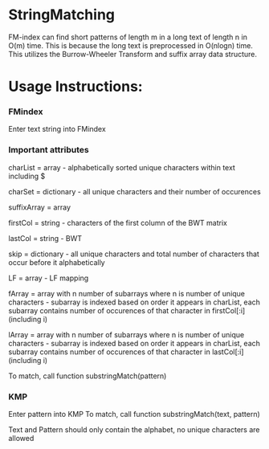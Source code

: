 # StringMatching

FM-index can find short patterns of length m in a long text of length n in O(m) time. This is because the long text is preprocessed in O(nlogn) time. This utilizes the Burrow-Wheeler Transform and suffix array data structure.

# Usage Instructions:

### FMindex
Enter text string into  FMindex

### Important attributes
charList = array - alphabetically sorted unique characters within text including $

charSet = dictionary - all unique characters and their number of occurences

suffixArray = array

firstCol = string - characters of the first column of the BWT matrix

lastCol = string - BWT

skip = dictionary - all unique characters and total number of characters that occur before it alphabetically

LF = array - LF mapping

fArray = array with n number of subarrays where n is number of unique characters - subarray is indexed based on order it appears in charList, each subarray contains number of occurences of that character in firstCol[:i] (including i)

lArray = array with n number of subarrays where n is number of unique characters - subarray is indexed based on order it appears in charList, each subarray contains number of occurences of that character in lastCol[:i] (including i)

To match, call function substringMatch(pattern)


### KMP
Enter pattern into KMP
To match, call function substringMatch(text, pattern)


Text and Pattern should only contain the alphabet, no unique characters are allowed
